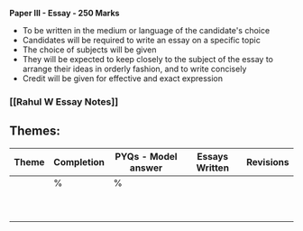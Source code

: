 **Paper III - Essay - 250 Marks**
- To be written in the medium or language of the candidate's choice
- Candidates will be required to write an essay on a specific topic
- The choice of subjects will be given
- They will be expected to keep closely to the subject of the essay to arrange their ideas in orderly fashion, and to write concisely
- Credit will be given for effective and exact expression

### [[Rahul W Essay Notes]]

## Themes:
| Theme | Completion | PYQs - Model answer | Essays Written | Revisions |
| ----- | ---------- | ------------------- | -------------- | --------- |
|       | %          | %                   |                |           |
|       |            |                     |                |           |
|       |            |                     |                |           |
|       |            |                     |                |           |
|       |            |                     |                |           |
|       |            |                     |                |           |
|       |            |                     |                |           |
|       |            |                     |                |           |
|       |            |                     |                |           |
|       |            |                     |                |           |